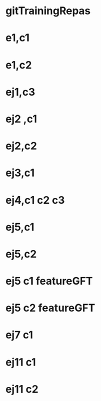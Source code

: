 # gitTrainingRepas
# e1,c1
# e1,c2
# ej1,c3
# ej2 ,c1
# ej2,c2
# ej3,c1
# ej4,c1 c2 c3
# ej5,c1
# ej5,c2
# ej5 c1 featureGFT
# ej5 c2 featureGFT
# ej7 c1 
# ej11 c1
# ej11 c2
